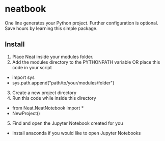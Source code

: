 # neatbook

One line generates your Python project. Further configuration is optional. Save hours by learning this simple package.

## Install

1. Place Neat inside your modules folder.  
2. Add the modules directory to the PYTHONPATH variable OR place this code in your script
  - import sys
  - sys.path.append("path/to/your/modules/folder")
3. Create a new project directory
4. Run this code while inside this directory
  - from Neat.NeatNotebook import *
  - NewProject()
5. Find and open the Jupyter Notebook created for you
  - Install anaconda if you would like to open Jupyter Notebooks
